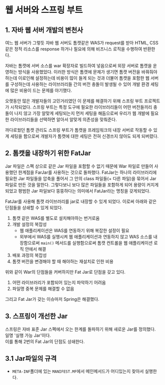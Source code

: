 # 웹 서버와 스프링 부트

## 1. 자바 웹 서버 개발의 변천사

여느 웹 서버가 그렇듯 자바 웹 서버도 톰캣같은 WAS가 request를 받아 HTML, CSS 같은 정적 리소스를 response 하거나 필요에 의해 비즈니스 로직을 수행하여 반환한다. 

자바는 톰캣에 서버 소스를 war 확장자로 빌드하여 넣음으로써 외장 서버로 톰캣을 운영하는 방식을 사용했었다. 이러한 방식은 톰캣에 문제가 생기면 톰캣 버전을 바꿔줘야 하는데 이로인해 설정하는데 비용이 많이 들게 되는 것과 더불어 톰캣을 포함한 웹 서버를 구성하는데 사용하는 라이브러리들 간의 버전 충돌이 발생될 수 있어 개발 환경 세팅에 많은 비용이 드는 문제를 야기했다. 

오랫동안 많은 개발자들의 고민거리였던 이 문제를 해결하기 위해 스프링 부트 프로젝트가 시작되었다. 스프링 부트는 특정 도구에 필요한 라이브러리들이 어떤 버전들끼리 충돌이 나지 않고 가장 알맞게 세팅되는지 먼저 세팅을 해둠으로써 우리가 웹 개발에 필요한 라이브러리들을 선택하면 알아서 알맞게 의존성을 맞춰준다.

까다로웠던 톰캣 관리도 스프링 부트가 톰캣을 프레임워크의 내장 서버로 작동할 수 있게 세팅을 함으로써 개발자가 톰캣에 대한 세팅은 전혀 신경쓰지 않아도 되게 되버렸다. 

## 2. 톰캣을 내장하기 위한 FatJar

Jar 파일은 스펙 상으로 같은 Jar 파일을 포함할 수 없기 때문에 War 파일로 만들어 사용했던 한계점을 FarJar를 사용하는 것으로 돌파했다. FatJar는 하나의 라이브러리에 필요한 Jar 파일들을 압축을 풀어서 그 안의 class 파일들(+ 다른 파일)을 묶어서 Jar 파일로 만든 것을 말한다. 그렇다보니 보다 많은 파일들을 포함하게 되어 용량이 커지게 되었고 평범한 Jar 파일보다 뚱뚱하다는 의미에서 FatJar라는 명칭을 갖게되었다.

FatJar를 사용해 톰캣 라이브러리를 jar로 내장할 수 있게 되었다. 이로써 아래와 같은 단점들을 상쇄할 수 있게 되었다.

1. 톰캣 같은 WAS를 별도로 설치해야하는 번거로움
2. 개발 설정의 복잡성
   - 웹 애플리케이션은 WAS를 연동하기 위해 복잡한 설정이 필요
   - 외부에서 WAS를 실행시켜 웹 애플리케이션과 연동하지 않고 WAS 소스를 내장함으로써 `main()` 메서드를 실행함으로써 톰캣 컨트롤을 웹 애플리케이션 로직 안에서 해결 
3. 배포 과정의 복잡성
4. 톰캣 버전을 변경해야 할 때 해야하는 재설치로 인한 비용

위와 같이 War의 단점들을 커버하지만 Fat Jar로 단점을 갖고 있다.

1. 어떤 라이브러리가 포함되어 있는지 파악하기 어려움
2. 파일명 중복 문제를 해결할 수 없음

그리고 Fat Jar가 갖는 이슈마저 Spring은 해결했다.

## 3. 스프링이 개선한 Jar

스프링은 자바 표준 Jar 스펙에서 오는 한계를 돌파하기 위해 새로운 Jar를 정의했다. 일명 '실행 가능 Jar'이다.  
이를 통해 2번의 Fat Jar의 단점도 상쇄한다.

## 3.1 Jar파일의 규격

- `META-INF`폴더에 있는 `MANIFEST.MF`에서 메인메서드가 어디있는지 찾아서 실행한다.